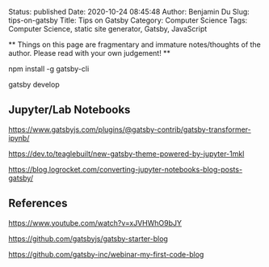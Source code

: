 Status: published
Date: 2020-10-24 08:45:48
Author: Benjamin Du
Slug: tips-on-gatsby
Title: Tips on Gatsby
Category: Computer Science
Tags: Computer Science, static site generator, Gatsby, JavaScript

**
Things on this page are fragmentary and immature notes/thoughts of the author.
Please read with your own judgement!
**

npm install -g gatsby-cli

gatsby develop

## Jupyter/Lab Notebooks 

https://www.gatsbyjs.com/plugins/@gatsby-contrib/gatsby-transformer-ipynb/

https://dev.to/teaglebuilt/new-gatsby-theme-powered-by-jupyter-1mkl

https://blog.logrocket.com/converting-jupyter-notebooks-blog-posts-gatsby/

## References

https://www.youtube.com/watch?v=xJVHWhO9bJY

https://github.com/gatsbyjs/gatsby-starter-blog

https://github.com/gatsby-inc/webinar-my-first-code-blog
